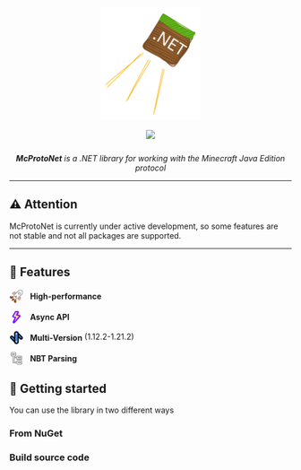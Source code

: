 ﻿<h1 align="center">
     <img height="200" alt="Fiber" src="icon.svg">


  <br>
  <a href="https://www.nuget.org/packages/McProtoNet">
    <img src="https://img.shields.io/nuget/v/McProtoNet?style=for-the-badge">
  </a>

</h1>
<p align="center">
  <em>
    <b>McProtoNet</b> is a .NET library for working with the Minecraft Java Edition protocol 
    </em>
</p>

---
## ⚠️ **Attention**
McProtoNet is currently under active development, so some features are not stable and not all packages are supported.

---

## 🎯 Features


<ul style="list-style-type: none; padding-left: 0;">
    <li style="vertical-align: middle">
        <img src="assets/performance.svg" alt="Icon 1" style="width: 25px;vertical-align: middle; margin-right: 8px;">
        <strong style="vertical-align: middle">High-performance</strong>
    </li>
    <li style="margin-top: 12px">
        <img src="assets/async.svg" alt="Icon 2" style="width: 25px; vertical-align: middle; margin-right: 8px">
        <strong style="vertical-align: middle">Async API</strong>
    </li>
    <li style="margin-top: 12px">
        <img src="assets/multiversion.svg" alt="Icon 3" style="width: 25px; vertical-align: middle; margin-right: 8px;">
        <strong style="vertical-align: middle">Multi-Version</strong> (1.12.2-1.21.2)
    </li>
    <li style="margin-top: 12px">
        <img src="assets/nbt.svg" alt="Icon 3" style="width: 25px; vertical-align: middle; margin-right: 8px;">
        <strong style="vertical-align: middle">NBT Parsing</strong>
    </li>
</ul>

## 🚀 Getting started

You can use the library in two different ways

### From NuGet

### Build source code


